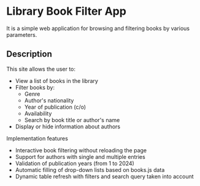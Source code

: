 # Library Book Filter App
It is a simple web application for browsing and filtering books by various parameters.

## Description

This site allows the user to:
- View a list of books in the library
- Filter books by:
  - Genre
  - Author's nationality
  - Year of publication (c/o)
  - Availability
  - Search by book title or author's name
- Display or hide information about authors

Implementation features
- Interactive book filtering without reloading the page
- Support for authors with single and multiple entries
- Validation of publication years (from 1 to 2024)
- Automatic filling of drop-down lists based on books.js data
- Dynamic table refresh with filters and search query taken into account
